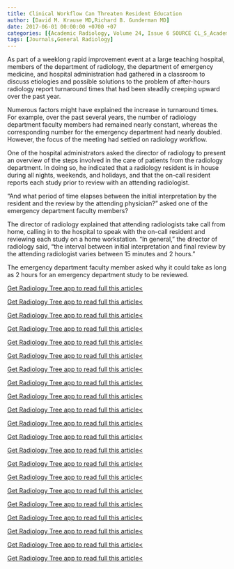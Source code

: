 ```yaml
---
title: Clinical Workflow Can Threaten Resident Education
author: [David M. Krause MD,Richard B. Gunderman MD]
date: 2017-06-01 00:00:00 +0700 +07
categories: [{Academic Radiology, Volume 24, Issue 6 SOURCE CL_S_AcademicRadiologyVolume24Issue6 1}]
tags: [Journals,General Radiology]
---
```

As part of a weeklong rapid improvement event at a large teaching hospital, members of the department of radiology, the department of emergency medicine, and hospital administration had gathered in a classroom to discuss etiologies and possible solutions to the problem of after-hours radiology report turnaround times that had been steadily creeping upward over the past year.

Numerous factors might have explained the increase in turnaround times. For example, over the past several years, the number of radiology department faculty members had remained nearly constant, whereas the corresponding number for the emergency department had nearly doubled. However, the focus of the meeting had settled on radiology workflow.

One of the hospital administrators asked the director of radiology to present an overview of the steps involved in the care of patients from the radiology department. In doing so, he indicated that a radiology resident is in house during all nights, weekends, and holidays, and that the on-call resident reports each study prior to review with an attending radiologist.

“And what period of time elapses between the initial interpretation by the resident and the review by the attending physician?” asked one of the emergency department faculty members?

The director of radiology explained that attending radiologists take call from home, calling in to the hospital to speak with the on-call resident and reviewing each study on a home workstation. “In general,” the director of radiology said, “the interval between initial interpretation and final review by the attending radiologist varies between 15 minutes and 2 hours.”

The emergency department faculty member asked why it could take as long as 2 hours for an emergency department study to be reviewed.

[Get Radiology Tree app to read full this article<](https://clinicalpub.com/app)

[Get Radiology Tree app to read full this article<](https://clinicalpub.com/app)

[Get Radiology Tree app to read full this article<](https://clinicalpub.com/app)

[Get Radiology Tree app to read full this article<](https://clinicalpub.com/app)

[Get Radiology Tree app to read full this article<](https://clinicalpub.com/app)

[Get Radiology Tree app to read full this article<](https://clinicalpub.com/app)

[Get Radiology Tree app to read full this article<](https://clinicalpub.com/app)

[Get Radiology Tree app to read full this article<](https://clinicalpub.com/app)

[Get Radiology Tree app to read full this article<](https://clinicalpub.com/app)

[Get Radiology Tree app to read full this article<](https://clinicalpub.com/app)

[Get Radiology Tree app to read full this article<](https://clinicalpub.com/app)

[Get Radiology Tree app to read full this article<](https://clinicalpub.com/app)

[Get Radiology Tree app to read full this article<](https://clinicalpub.com/app)

[Get Radiology Tree app to read full this article<](https://clinicalpub.com/app)

[Get Radiology Tree app to read full this article<](https://clinicalpub.com/app)

[Get Radiology Tree app to read full this article<](https://clinicalpub.com/app)

[Get Radiology Tree app to read full this article<](https://clinicalpub.com/app)

[Get Radiology Tree app to read full this article<](https://clinicalpub.com/app)

[Get Radiology Tree app to read full this article<](https://clinicalpub.com/app)

[Get Radiology Tree app to read full this article<](https://clinicalpub.com/app)

[Get Radiology Tree app to read full this article<](https://clinicalpub.com/app)